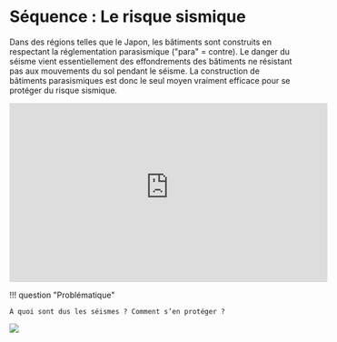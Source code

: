 # Séquence : Le risque sismique

Dans des régions telles que le Japon, les bâtiments sont construits en respectant la réglementation parasismique ("para" = contre). Le danger du séisme vient essentiellement des effondrements des bâtiments ne résistant pas aux mouvements du sol pendant le séisme. La construction de bâtiments parasismiques est donc le seul moyen vraiment efficace pour se protéger du risque sismique.

<iframe title="séismes en direct" width="560" height="315" src="https://tube-sciences-technologies.apps.education.fr/videos/embed/ea2c76b5-3284-46ac-a7dd-244485871796" frameborder="0" allowfullscreen="" sandbox="allow-same-origin allow-scripts allow-popups allow-forms"></iframe>

!!! question "Problématique"

    À quoi sont dus les séismes ? Comment s’en protéger ?

![](image-2.png)
